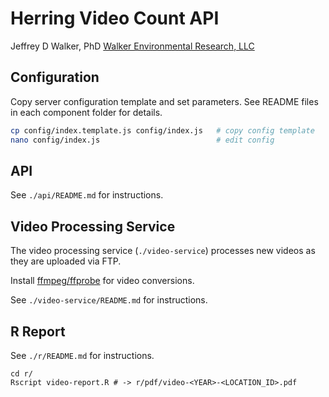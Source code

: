 Herring Video Count API
=======================================

Jeffrey D Walker, PhD
[Walker Environmental Research, LLC](http://walkerenvres.com)

## Configuration

Copy server configuration template and set parameters. See README files in each component folder for details.

```bash
cp config/index.template.js config/index.js   # copy config template
nano config/index.js                          # edit config
```

## API

See `./api/README.md` for instructions.

## Video Processing Service

The video processing service (`./video-service`) processes new videos as they are uploaded via FTP.

Install [ffmpeg/ffprobe](https://ffmpeg.org/) for video conversions.

See `./video-service/README.md` for instructions.

## R Report

See `./r/README.md` for instructions.

```
cd r/
Rscript video-report.R # -> r/pdf/video-<YEAR>-<LOCATION_ID>.pdf
```

